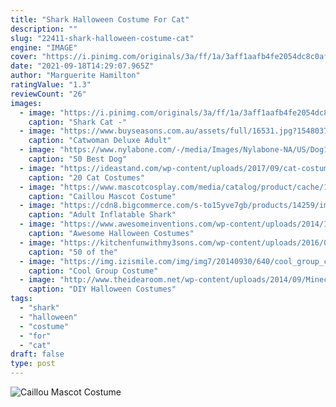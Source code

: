 ```yaml
---
title: "Shark Halloween Costume For Cat"
description: ""
slug: "22411-shark-halloween-costume-cat"
engine: "IMAGE"
cover: "https://i.pinimg.com/originals/3a/ff/1a/3aff1aafb4fe2054dc8c0aff0bd36480.jpg"
date: "2021-09-18T14:29:07.965Z"
author: "Marguerite Hamilton"
ratingValue: "1.3"
reviewCount: "26"
images:
  - image: "https://i.pinimg.com/originals/3a/ff/1a/3aff1aafb4fe2054dc8c0aff0bd36480.jpg"
    caption: "Shark Cat -"
  - image: "https://www.buyseasons.com.au/assets/full/16531.jpg?1548037858"
    caption: "Catwoman Deluxe Adult"
  - image: "https://www.nylabone.com/-/media/Images/Nylabone-NA/US/Dog101/Activities-Fun/best-dog-halloween-costume-ideas/dog-baby-yoda-costume.jpg?la=en&hash=1ED23D96E5DABDC102814A9E3A7D0C3ECD1BC768"
    caption: "50 Best Dog"
  - image: "https://ideastand.com/wp-content/uploads/2017/09/cat-costumes/7-cat-halloween-costume-diy-ideas.jpg"
    caption: "20 Cat Costumes"
  - image: "https://www.mascotcosplay.com/media/catalog/product/cache/1/image/650x/040ec09b1e35df139433887a97daa66f/5/1/51qlhzxperl._sl1001_.jpg"
    caption: "Caillou Mascot Costume"
  - image: "https://cdn8.bigcommerce.com/s-to15yve7gb/products/14259/images/14464/ss27879g__14712.1528918810.500.750.jpg?c=2"
    caption: "Adult Inflatable Shark"
  - image: "https://www.awesomeinventions.com/wp-content/uploads/2014/10/pet-halloween-costume-22.jpg"
    caption: "Awesome Halloween Costumes"
  - image: "https://kitchenfunwithmy3sons.com/wp-content/uploads/2016/08/clown2.jpg"
    caption: "50 of the"
  - image: "https://img.izismile.com/img/img7/20140930/640/cool_group_costume_ideas_to_try_out_this_halloween_640_07.jpg"
    caption: "Cool Group Costume"
  - image: "http://www.theidearoom.net/wp-content/uploads/2014/09/Minecraft_Costume_16.jpg"
    caption: "DIY Halloween Costumes"
tags:
  - "shark"
  - "halloween"
  - "costume"
  - "for"
  - "cat"
draft: false
type: post
---
```



![Caillou Mascot Costume](https://www.mascotcosplay.com/media/catalog/product/cache/1/image/650x/040ec09b1e35df139433887a97daa66f/5/1/51qlhzxperl._sl1001_.jpg "Caillou Mascot Costume")


<!--inArticleAds-->

<!--galleryOne-->


<!--inArticleAds-->

<!--galleryTwo-->


<!--galleryThree-->

